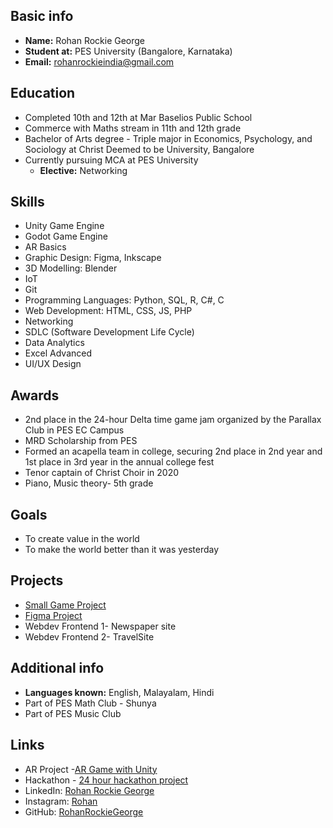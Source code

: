 ## Basic info
- **Name:** Rohan Rockie George
- **Student at:** PES University (Bangalore, Karnataka)
- **Email:** rohanrockieindia@gmail.com

## Education
- Completed 10th and 12th at Mar Baselios Public School
- Commerce with Maths stream in 11th and 12th grade
- Bachelor of Arts degree - Triple major in Economics, Psychology, and Sociology at Christ Deemed to be University, Bangalore
- Currently pursuing MCA at PES University
  - **Elective:** Networking

## Skills
- Unity Game Engine
- Godot Game Engine
- AR Basics
- Graphic Design: Figma, Inkscape
- 3D Modelling: Blender
- IoT
- Git
- Programming Languages: Python, SQL, R, C#, C
- Web Development: HTML, CSS, JS, PHP
- Networking
- SDLC (Software Development Life Cycle)
- Data Analytics
- Excel Advanced
- UI/UX Design

## Awards
- 2nd place in the 24-hour Delta time game jam organized by the Parallax Club in PES EC Campus
- MRD Scholarship from PES
- Formed an acapella team in college, securing 2nd place in 2nd year and 1st place in 3rd year in the annual college fest
- Tenor captain of Christ Choir in 2020
- Piano, Music theory- 5th grade

## Goals
- To create value in the world
- To make the world better than it was yesterday

## Projects
- [Small Game Project](https://rohanrockie.itch.io/space-drive)
- [Figma Project](Figma_Rohan)
- Webdev Frontend 1- Newspaper site
- Webdev Frontend 2- TravelSite

## Additional info
- **Languages known:** English, Malayalam, Hindi
- Part of PES Math Club - Shunya
- Part of PES Music Club

## Links
- AR Project -[AR Game with Unity](https://github.com/RohanRockieGeorge/Me/blob/main/Ar_game.md)
- Hackathon - [24 hour hackathon project](https://rohanrockie.itch.io/tread-lightly)
- LinkedIn: [Rohan Rockie George](linkedin.com/in/rohan-rockie-62a4071aa)
- Instagram: [Rohan](https://www.instagram.com/rohan_rockie_george/?r=nametag)
- GitHub: [RohanRockieGeorge](https://github.com/RohanRockieGeorge)

